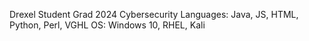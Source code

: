 Drexel Student Grad 2024
Cybersecurity
Languages: Java, JS, HTML, Python, Perl, VGHL
OS: Windows 10, RHEL, Kali
